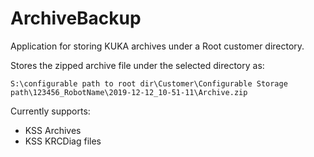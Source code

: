 # ArchiveBackup
Application for storing KUKA archives under a Root customer directory.

Stores the zipped archive file under the selected directory as:

`S:\configurable path to root dir\Customer\Configurable Storage path\123456_RobotName\2019-12-12_10-51-11\Archive.zip`

Currently supports:
* KSS Archives
* KSS KRCDiag files
